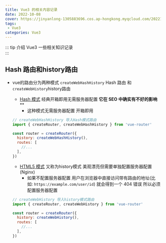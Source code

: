 ```yaml
---
title: Vue3 的相关内容记录
date: 2022-10-08
cover: https://jinyanlong-1305883696.cos.ap-hongkong.myqcloud.com/202210081945450.png
tags:
 - Vue3
categories: Vue3
---
```


::: tip 介绍
Vue3 一些相关知识记录<br>
:::

<!-- more -->

## Hash 路由和history路由

* vue的路由分为两种模式 `createWebHashHistory` Hash 路由 和 `createWebHistory`history路由

  * [Hash 模式](https://router.vuejs.org/zh/guide/essentials/history-mode.html#hash-%E6%A8%A1%E5%BC%8F) 经典开箱即用无需服务器配置 **它在 SEO 中确实有不好的影响****
    * 这种模式无需服务器配置 开箱即用

  ```js
  // createWebHashHistory 导入Hash模式路由
  import { createRouter, createWebHashHistory } from 'vue-router'
  
  const router = createRouter({
    history: createWebHashHistory(),
    routes: [
      //...
    ],
  })
  ```

  * [HTML5 模式](https://router.vuejs.org/zh/guide/essentials/history-mode.html#html5-%E6%A8%A1%E5%BC%8F) 又称为history模式 美观漂亮但需要单独配置服务器配置(Nginx)
    * 如果不配置服务器配置 用户在浏览器中直接访问带有路由的地址(比如: `https://example.com/user/id`) 就会得到一个 404 错误 所以必须配置服务器配置

  ```js
  // createWebHistory 导入history模式路由
  import { createRouter, createWebHistory } from 'vue-router'
  
  const router = createRouter({
    history: createWebHistory(),
    routes: [
      //...
    ],
  })
  ```

  
